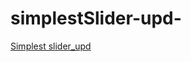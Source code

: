 # simplestSlider-upd-

<a href="https://ryazyk.github.io/simpleSlider(upd)/">Simplest slider_upd</a>
